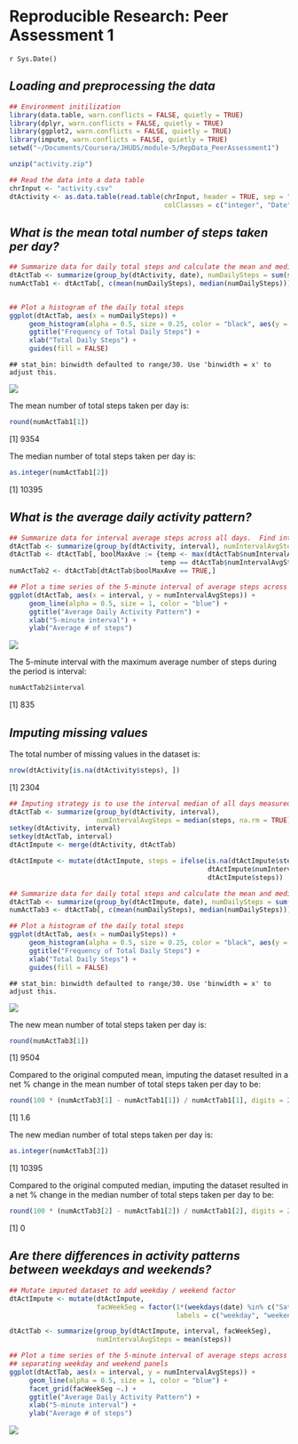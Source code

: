 # Reproducible Research:  Peer Assessment 1
`r Sys.Date()`  

## *Loading and preprocessing the data*


```r
## Environment initilization
library(data.table, warn.conflicts = FALSE, quietly = TRUE)
library(dplyr, warn.conflicts = FALSE, quietly = TRUE)
library(ggplot2, warn.conflicts = FALSE, quietly = TRUE)
library(impute, warn.conflicts = FALSE, quietly = TRUE)
setwd("~/Documents/Coursera/JHUDS/module-5/RepData_PeerAssessment1")

unzip("activity.zip")

## Read the data into a data table
chrInput <- "activity.csv"
dtActivity <- as.data.table(read.table(chrInput, header = TRUE, sep = ",",
                                       colClasses = c("integer", "Date", "integer")))
```

## *What is the mean total number of steps taken per day?*


```r
## Summarize data for daily total steps and calculate the mean and median of the set.
dtActTab <- summarize(group_by(dtActivity, date), numDailySteps = sum(steps, na.rm = TRUE))
numActTab1 <- dtActTab[, c(mean(numDailySteps), median(numDailySteps))]


## Plot a histogram of the daily total steps
ggplot(dtActTab, aes(x = numDailySteps)) +
     geom_histogram(alpha = 0.5, size = 0.25, color = "black", aes(y = ..density..)) +
     ggtitle("Frequency of Total Daily Steps") +
     xlab("Total Daily Steps") +
     guides(fill = FALSE)
```

```
## stat_bin: binwidth defaulted to range/30. Use 'binwidth = x' to adjust this.
```

![](PA1_template_files/figure-html/unnamed-chunk-2-1.png) 

The mean number of total steps taken per day is:

```r
round(numActTab1[1])
```

[1] 9354

The median number of total steps taken per day is: 

```r
as.integer(numActTab1[2])
```

[1] 10395


## *What is the average daily activity pattern?*


```r
## Summarize data for interval average steps across all days.  Find interval with maximum average.
dtActTab <- summarize(group_by(dtActivity, interval), numIntervalAvgSteps = mean(steps, na.rm = TRUE))
dtActTab <- dtActTab[, boolMaxAve := {temp <- max(dtActTab$numIntervalAvgSteps);
                                      temp == dtActTab$numIntervalAvgSteps}]
numActTab2 <- dtActTab[dtActTab$boolMaxAve == TRUE,]

## Plot a time series of the 5-minute interval of average steps across all days
ggplot(dtActTab, aes(x = interval, y = numIntervalAvgSteps)) +
     geom_line(alpha = 0.5, size = 1, color = "blue") +
     ggtitle("Average Daily Activity Pattern") +
     xlab("5-minute interval") +
     ylab("Average # of steps")
```

![](PA1_template_files/figure-html/unnamed-chunk-5-1.png) 

The 5-minute interval with the maximum average number of steps during the period is interval:

```r
numActTab2$interval
```

[1] 835

## *Imputing missing values*

The total number of missing values in the dataset is:

```r
nrow(dtActivity[is.na(dtActivity$steps), ])
```

[1] 2304


```r
## Imputing strategy is to use the interval median of all days measured.
dtActTab <- summarize(group_by(dtActivity, interval),
                      numIntervalAvgSteps = median(steps, na.rm = TRUE))
setkey(dtActivity, interval)
setkey(dtActTab, interval)
dtActImpute <- merge(dtActivity, dtActTab)

dtActImpute <- mutate(dtActImpute, steps = ifelse(is.na(dtActImpute$steps),
                                                  dtActImpute$numIntervalAvgSteps,
                                                  dtActImpute$steps))

## Summarize data for daily total steps and calculate the mean and median of the set.
dtActTab <- summarize(group_by(dtActImpute, date), numDailySteps = sum(steps))
numActTab3 <- dtActTab[, c(mean(numDailySteps), median(numDailySteps))]

## Plot a histogram of the daily total steps
ggplot(dtActTab, aes(x = numDailySteps)) +
     geom_histogram(alpha = 0.5, size = 0.25, color = "black", aes(y = ..density..)) +
     ggtitle("Frequency of Total Daily Steps") +
     xlab("Total Daily Steps") +
     guides(fill = FALSE)
```

```
## stat_bin: binwidth defaulted to range/30. Use 'binwidth = x' to adjust this.
```

![](PA1_template_files/figure-html/unnamed-chunk-8-1.png) 

The new mean number of total steps taken per day is: 

```r
round(numActTab3[1])
```

[1] 9504

Compared to the original computed mean, imputing the dataset resulted in a net % change in the mean number of total steps taken per day to be:

```r
round(100 * (numActTab3[1] - numActTab1[1]) / numActTab1[1], digits = 2)
```

[1] 1.6

The new median number of total steps taken per day is:

```r
as.integer(numActTab3[2])
```

[1] 10395

Compared to the original computed median, imputing the dataset resulted in a net % change in the median number of total steps taken per day to be:

```r
round(100 * (numActTab3[2] - numActTab1[2]) / numActTab1[2], digits = 2)
```

[1] 0

## *Are there differences in activity patterns between weekdays and weekends?*


```r
## Mutate imputed dataset to add weekday / weekend factor
dtActImpute <- mutate(dtActImpute,
                      facWeekSeg = factor(1*(weekdays(date) %in% c("Saturday", "Sunday")),
                                          labels = c("weekday", "weekend")))

dtActTab <- summarize(group_by(dtActImpute, interval, facWeekSeg),
                      numIntervalAvgSteps = mean(steps))

## Plot a time series of the 5-minute interval of average steps across all days,
## separating weekday and weekend panels
ggplot(dtActTab, aes(x = interval, y = numIntervalAvgSteps)) +
     geom_line(alpha = 0.5, size = 1, color = "blue") +
     facet_grid(facWeekSeg ~.) +
     ggtitle("Average Daily Activity Pattern") +
     xlab("5-minute interval") +
     ylab("Average # of steps")
```

![](PA1_template_files/figure-html/unnamed-chunk-13-1.png) 
